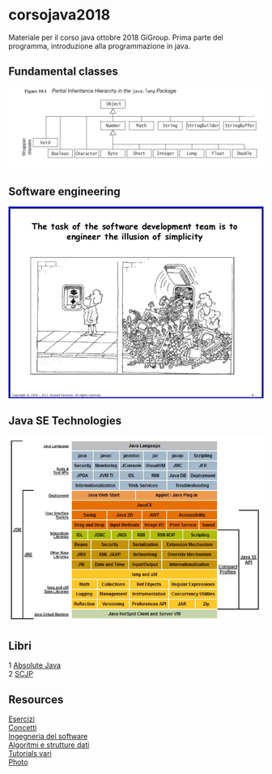 # corsojava2018
Materiale per il corso java ottobre 2018 GiGroup.
Prima parte del programma, introduzione alla programmazione in java.

## Fundamental classes
![alt text](javalang.png "Java Lang")

## Software engineering
![alt text](illusion.jpg "Illusion")

## Java SE Technologies
![javaTech](jse.jpg "Java SE Technologies")
 
## Libri
 1 [Absolute Java](https://drive.google.com/open?id=0B4b1SH9ZbeKnRFhhQVpnejRXS2s)  
 2 [SCJP](https://drive.google.com/open?id=0B4b1SH9ZbeKndnlVa2RKLXQ2clE)  

## Resources  
 [Esercizi](esercizi.md)  
 [Concetti](concetti.md)  
 [Ingegneria del software](http://sweng.web.cs.unibo.it/?page_id=856)   
 [Algoritmi e strutture dati](http://www.cs.unibo.it/~donat/alg.html)  
 [Tutorials vari](http://www.vogella.com/tutorials/)   
 [Photo](photo.md) 
 
 